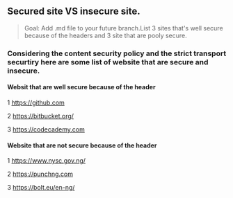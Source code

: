 ## Secured site VS insecure site.

> Goal:
> Add .md file to your future branch.List 3 sites that's well secure because of the headers and 3 site that are pooly secure.

### Considering the content security policy and the strict transport securtiry here are some list of website that are secure and insecure.

#### Websit that are well secure because of the header

1 https://github.com

2 https://bitbucket.org/

3 https://codecademy.com

#### Website that are not secure because of the header

1 https://www.nysc.gov.ng/

2 https://punchng.com

3 https://bolt.eu/en-ng/
